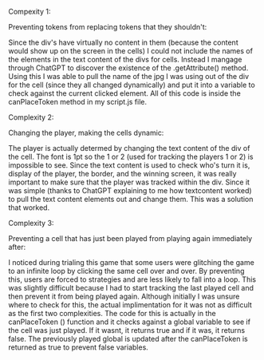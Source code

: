 Compexity 1: 

Preventing tokens from replacing tokens that they shouldn't:

Since the div's have virtually no content in them (because the content would show up on the screen in the cells) I could not include the names of the elements in the text content of the divs for cells. Instead I mangage through ChatGPT to discover the existence of the .getAttribute() method. Using this I was able to pull the name of the jpg I was using out of the div for the cell (since they all changed dynamically) and put it into a variable to check against the current clicked element. All of this code is inside the canPlaceToken method in my script.js file.

Complexity 2:

Changing the player, making the cells dynamic:

The player is actually determed by changing the text content of the div of the cell. The font is 1pt so the 1 or 2 (used for tracking the players 1 or 2) is impossible to see. Since the text content is used to check who's turn it is, display of the player, the border, and the winning screen, it was really important to make sure that the player was tracked within the div. Since it was simple (thanks to ChatGPT explaining to me how textcontent worked) to pull the text content elements out and change them. This was a solution that worked.


Complexity 3:

Preventing a cell that has just been played from playing again immediately after:

I noticed during trialing this game that some users were glitching the game to an infinite loop by clicking the same cell over and over. By preventing this, users are forced to strategies and are less likely to fall into a loop. This was slightly difficult because I had to start tracking the last played cell and then prevent it from being played again. Although initially I was unsure where to check for this, the actual implimentation for it was not as difficult as the first two complexities. The code for this is actually in the canPlaceToken () function and it checks against a global variable to see if the cell was just played. If it wasnt, it returns true and if it was, it returns false. The previously played global is updated after the canPlaceToken is returned as true to prevent false variables. 
